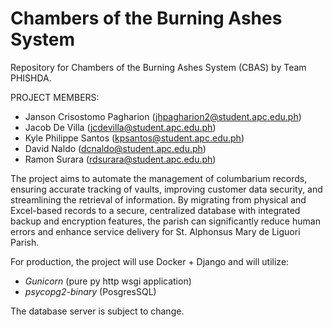 # Chambers of the Burning Ashes System
Repository for Chambers of the Burning Ashes System (CBAS) by Team PHISHDA.

PROJECT MEMBERS:
- Janson Crisostomo Pagharion (jhpagharion2@student.apc.edu.ph)
- Jacob De Villa (jcdevilla@student.apc.edu.ph)
- Kyle Philippe Santos (kpsantos@student.apc.edu.ph)
- David Naldo (dcnaldo@student.apc.edu.ph)
- Ramon Surara (rdsurara@student.apc.edu.ph)

The project aims to automate the management of columbarium records, ensuring accurate tracking of vaults, improving customer data security, and streamlining the retrieval of information. By migrating from physical and Excel-based records to a secure, centralized database with integrated backup and encryption features, the parish can significantly reduce human errors and enhance service delivery for St. Alphonsus Mary de Liguori Parish.

For production, the project will use Docker + Django and will utilize:
- _Gunicorn_ (pure py http wsgi application)
- _psycopg2-binary_ (PosgresSQL)

The database server is subject to change.
